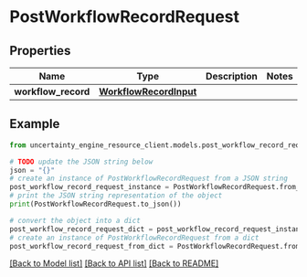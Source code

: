 # PostWorkflowRecordRequest


## Properties

Name | Type | Description | Notes
------------ | ------------- | ------------- | -------------
**workflow_record** | [**WorkflowRecordInput**](WorkflowRecordInput.md) |  | 

## Example

```python
from uncertainty_engine_resource_client.models.post_workflow_record_request import PostWorkflowRecordRequest

# TODO update the JSON string below
json = "{}"
# create an instance of PostWorkflowRecordRequest from a JSON string
post_workflow_record_request_instance = PostWorkflowRecordRequest.from_json(json)
# print the JSON string representation of the object
print(PostWorkflowRecordRequest.to_json())

# convert the object into a dict
post_workflow_record_request_dict = post_workflow_record_request_instance.to_dict()
# create an instance of PostWorkflowRecordRequest from a dict
post_workflow_record_request_from_dict = PostWorkflowRecordRequest.from_dict(post_workflow_record_request_dict)
```
[[Back to Model list]](../README.md#documentation-for-models) [[Back to API list]](../README.md#documentation-for-api-endpoints) [[Back to README]](../README.md)


